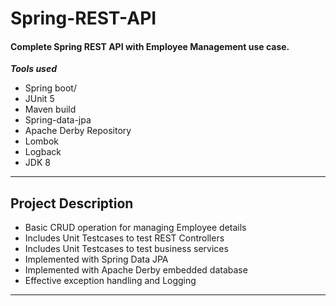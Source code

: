 
<h1>Spring-REST-API</h1>

<h4>Complete Spring REST API with Employee Management use case.</h4>

<b><i>Tools used</i></b>
<ul>
  <li> Spring boot/ </li>
  <li> JUnit 5 </li>
  <li> Maven build  </li>
  <li> Spring-data-jpa  </li>
  <li> Apache Derby Repository  </li>
  <li> Lombok  </li>
  <li> Logback </li>
  <li> JDK 8  </li>
</ul>

---
## Project Description

* Basic CRUD operation for managing Employee details
* Includes Unit Testcases to test REST Controllers
* Includes Unit Testcases to test business services
* Implemented with Spring Data JPA 
* Implemented with Apache Derby embedded database
* Effective exception handling and Logging

---
